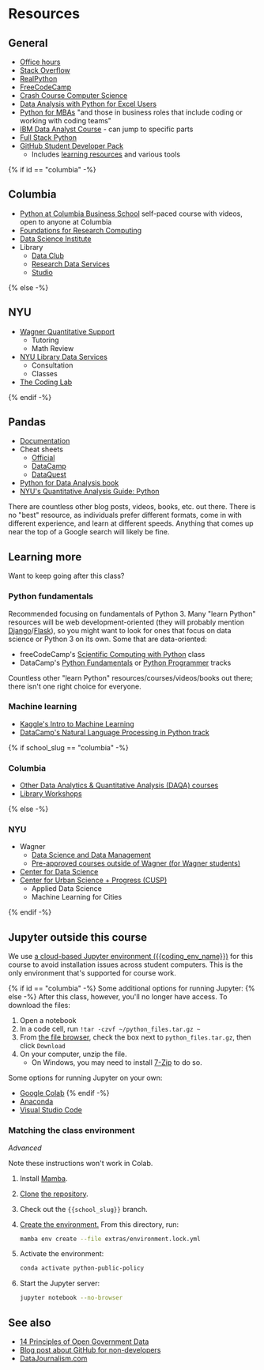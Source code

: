 # Resources

## General

- [Office hours](syllabus.md#instructor-information)
- [Stack Overflow](https://stackoverflow.com/)
- [RealPython](https://realpython.com/tutorials/all/)
- [FreeCodeCamp](https://www.freecodecamp.org/learn/data-analysis-with-python/)
- [Crash Course Computer Science](https://thecrashcourse.com/topic/computerscience/)
- [Data Analysis with Python for Excel Users](https://www.youtube.com/watch?v=WcDaZ67TVRo)
- [Python for MBAs]({{python_for_mbas}}) "and those in business roles that include coding or working with coding teams"
- [IBM Data Analyst Course](https://www.youtube.com/watch?v=1PAy6d16ADQ) - can jump to specific parts
- [Full Stack Python](https://www.fullstackpython.com/)
- [GitHub Student Developer Pack](https://education.github.com/pack)
  - Includes [learning resources](https://education.github.com/pack?sort=popularity&tag=Learn#offers) and various tools

{% if id == "columbia" -%}

## Columbia

- [Python at Columbia Business School](https://academics.gsb.columbia.edu/python) self-paced course with videos, open to anyone at Columbia
- [Foundations for Research Computing](https://rcfoundations.research.columbia.edu/)
- [Data Science Institute](https://datascience.columbia.edu/)
- Library
  - [Data Club](https://library.columbia.edu/services/research-data-services/data-club.html)
  - [Research Data Services](https://library.columbia.edu/services/research-data-services.html)
  - [Studio](https://studio.cul.columbia.edu/)

{% else -%}

## NYU

- [Wagner Quantitative Support](https://wagner.nyu.edu/portal/students/academics/advisement/quantitative)
  - Tutoring
  - Math Review
- [NYU Library Data Services](https://library.nyu.edu/departments/data-services/)
  - Consultation
  - Classes
- [The Coding Lab](https://codinglab.itp.io/)

{% endif -%}

## Pandas

- [Documentation](https://pandas.pydata.org/pandas-docs/stable/)
- Cheat sheets
  - [Official](https://pandas.pydata.org/Pandas_Cheat_Sheet.pdf)
  - [DataCamp](https://www.datacamp.com/cheat-sheet/pandas-cheat-sheet-for-data-science-in-python)
  - [DataQuest](https://www.dataquest.io/blog/pandas-cheat-sheet/)
- [Python for Data Analysis book](https://wesmckinney.com/book/)
- [NYU's Quantitative Analysis Guide: Python](https://guides.nyu.edu/quant/python)

There are countless other blog posts, videos, books, etc. out there. There is no "best" resource, as individuals prefer different formats, come in with different experience, and learn at different speeds. Anything that comes up near the top of a Google search will likely be fine.

## Learning more

Want to keep going after this class?

### Python fundamentals

Recommended focusing on fundamentals of Python 3. Many "learn Python" resources will be web development-oriented (they will probably mention [Django](https://www.djangoproject.com/)/[Flask](https://flask.palletsprojects.com/)), so you might want to look for ones that focus on data science or Python 3 on its own. Some that are data-oriented:

- freeCodeCamp's [Scientific Computing with Python](https://www.freecodecamp.org/learn/scientific-computing-with-python/) class
- DataCamp's [Python Fundamentals](https://www.datacamp.com/tracks/python-fundamentals) or [Python Programmer](https://www.datacamp.com/tracks/python-programmer) tracks

Countless other "learn Python" resources/courses/videos/books out there; there isn't one right choice for everyone.

### Machine learning

- [Kaggle's Intro to Machine Learning](https://www.kaggle.com/learn/intro-to-machine-learning)
- [DataCamp's Natural Language Processing in Python track](https://www.datacamp.com/tracks/natural-language-processing-in-python)

{% if school_slug == "columbia" -%}

### Columbia

- [Other Data Analytics & Quantitative Analysis (DAQA) courses](https://bulletin.columbia.edu/sipa/specializations/daqa/#coursestext)
- [Library Workshops](https://library.columbia.edu/using-libraries/workshops.html)

{% else -%}

### NYU

- Wagner
  - [Data Science and Data Management](https://wagner.nyu.edu/focus/areas/data-science-data-management)
  - [Pre-approved courses outside of Wagner (for Wagner students)](https://wagner.nyu.edu/portal/students/academics/courses/non-wagner-courses)
- [Center for Data Science](https://cds.nyu.edu/masters-curriculum/)
- [Center for Urban Science + Progress (CUSP)](https://cusp.nyu.edu/masters-degree/#curriculum)
  - Applied Data Science
  - Machine Learning for Cities

{% endif -%}

## Jupyter outside this course

We use [a cloud-based Jupyter environment ({{coding_env_name}})](lecture_0.ipynb#jupyter) for this course to avoid installation issues across student computers. This is the only environment that's supported for course work.

{% if id == "columbia" -%}
Some additional options for running Jupyter:
{% else -%}
After this class, however, you'll no longer have access. To download the files:

1. Open a notebook
1. In a code cell, run `!tar -czvf ~/python_files.tar.gz ~`
1. From [the file browser](https://padmgp-4506-fall.rcnyu.org/user-redirect/tree), check the box next to `python_files.tar.gz`, then click `Download`
1. On your computer, unzip the file.
   - On Windows, you may need to install [7-Zip](https://www.7-zip.org/) to do so.

Some options for running Jupyter on your own:

- [Google Colab](https://colab.research.google.com/)
{% endif -%}
- [Anaconda](https://www.anaconda.com/)
- [Visual Studio Code](https://code.visualstudio.com/docs/datascience/jupyter-notebooks)

### Matching the class environment

_Advanced_

Note these instructions won't work in Colab.

1. Install [Mamba](https://mamba.readthedocs.io/en/latest/index.html).
1. [Clone](https://docs.github.com/en/repositories/creating-and-managing-repositories/cloning-a-repository) [the repository](https://github.com/afeld/python-public-policy/tree/{{school_slug}}).
1. Check out the `{{school_slug}}` branch.
1. [Create the environment.](https://docs.conda.io/projects/conda/en/stable/user-guide/tasks/manage-environments.html#creating-an-environment-from-an-environment-yml-file) From this directory, run:

   ```sh
   mamba env create --file extras/environment.lock.yml
   ```

1. Activate the environment:

   ```sh
   conda activate python-public-policy
   ```

1. Start the Jupyter server:

   ```sh
   jupyter notebook --no-browser
   ```

## See also

- [14 Principles of Open Government Data](https://opengovdata.io/2014/principles/)
- [Blog post about GitHub for non-developers](https://medium.com/nyc-planning-digital/git-what-extolling-githubs-virtues-to-non-coders-6cc11f1a5fd2)
- [DataJournalism.com](https://datajournalism.com/)
